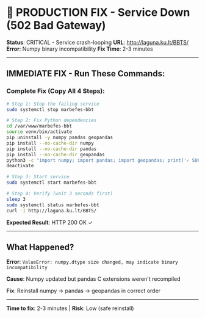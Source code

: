 # 🚨 PRODUCTION FIX - Service Down (502 Bad Gateway)

**Status**: CRITICAL - Service crash-looping
**URL**: http://laguna.ku.lt/BBTS/
**Error**: Numpy binary incompatibility
**Fix Time**: 2-3 minutes

---

## IMMEDIATE FIX - Run These Commands:

### Complete Fix (Copy All 4 Steps):

```bash
# Step 1: Stop the failing service
sudo systemctl stop marbefes-bbt

# Step 2: Fix Python dependencies
cd /var/www/marbefes-bbt
source venv/bin/activate
pip uninstall -y numpy pandas geopandas
pip install --no-cache-dir numpy
pip install --no-cache-dir pandas  
pip install --no-cache-dir geopandas
python3 -c "import numpy; import pandas; import geopandas; print('✓ SUCCESS')"
deactivate

# Step 3: Start service
sudo systemctl start marbefes-bbt

# Step 4: Verify (wait 3 seconds first)
sleep 3
sudo systemctl status marbefes-bbt
curl -I http://laguna.ku.lt/BBTS/
```

**Expected Result**: HTTP 200 OK ✓

---

## What Happened?

**Error**: `ValueError: numpy.dtype size changed, may indicate binary incompatibility`

**Cause**: Numpy updated but pandas C extensions weren't recompiled

**Fix**: Reinstall numpy → pandas → geopandas in correct order

---

**Time to fix**: 2-3 minutes | **Risk**: Low (safe reinstall)
